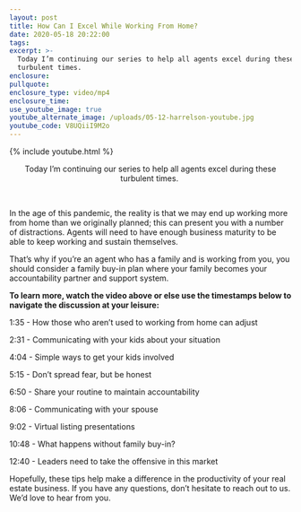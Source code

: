 ```yaml
---
layout: post
title: How Can I Excel While Working From Home?
date: 2020-05-18 20:22:00
tags:
excerpt: >-
  Today I’m continuing our series to help all agents excel during these
  turbulent times.
enclosure:
pullquote:
enclosure_type: video/mp4
enclosure_time:
use_youtube_image: true
youtube_alternate_image: /uploads/05-12-harrelson-youtube.jpg
youtube_code: V8UQiiI9M2o
---
```


{% include youtube.html %}

<center>Today I&rsquo;m continuing our series to help all agents excel during these turbulent times.&nbsp;</center>

&nbsp;

In the age of this pandemic, the reality is that we may end up working more from home than we originally planned; this can present you with a number of distractions. Agents will need to have enough business maturity to be able to keep working and sustain themselves.

That’s why if you’re an agent who has a family and is working from you, you should consider a family buy-in plan where your family becomes your accountability partner and support system.

**To learn more, watch the video above or else use the timestamps below to navigate the discussion at your leisure:**

1:35 - How those who aren’t used to working from home can adjust

2:31 - Communicating with your kids about your situation

4:04 - Simple ways to get your kids involved

5:15 - Don’t spread fear, but be honest

6:50 - Share your routine to maintain accountability

8:06 - Communicating with your spouse

9:02 - Virtual listing presentations

10:48 - What happens without family buy-in?

12:40 - Leaders need to take the offensive in this market

Hopefully, these tips help make a difference in the productivity of your real estate business. If you have any questions, don’t hesitate to reach out to us. We’d love to hear from you.
